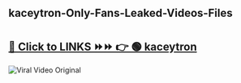 
 ## kaceytron-Only-Fans-Leaked-Videos-Files

# <h2><a href="https://mediaupload.pro?kaceytron">🔗 Click to LINKS ⏩⏩ 👉 🟢 kaceytron </a></h2>

<a href="https://mediaupload.pro?kaceytron" rel="nofollow" data-target="animated-image.originalLink"><img src="https://i.ibb.co.com/xMMVF88/686577567.gif" alt="Viral Video Original" style="max-width: 100%; display: inline-block;" data-target="animated-image.originalImage"></a>
